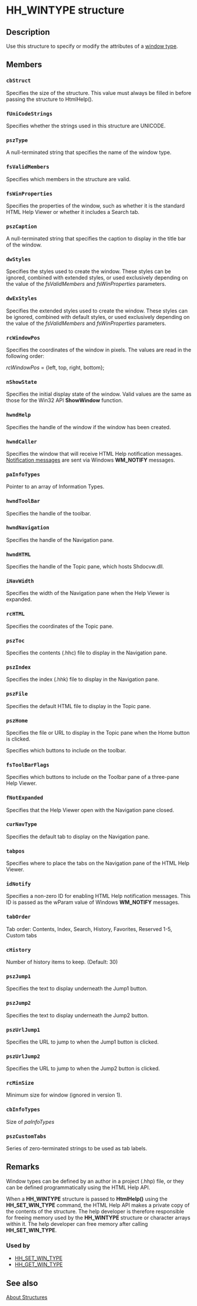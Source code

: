 # HH_WINTYPE structure

## Description

Use this structure to specify or modify the attributes of a [window type](https://learn.microsoft.com/previous-versions/windows/desktop/legacy/ms644703(v=vs.85)).

## Members

### `cbStruct`

Specifies the size of the structure. This value must always be filled in before passing the structure to HtmlHelp().

### `fUniCodeStrings`

Specifies whether the strings used in this structure are UNICODE.

### `pszType`

A null-terminated string that specifies the name of the window type.

### `fsValidMembers`

Specifies which members in the structure are valid.

### `fsWinProperties`

Specifies the properties of the window, such as whether it is the standard HTML Help Viewer or whether it includes a Search tab.

### `pszCaption`

A null-terminated string that specifies the caption to display in the title bar of the window.

### `dwStyles`

Specifies the styles used to create the window. These styles can be ignored, combined with extended styles, or used exclusively depending on the value of the *fsValidMembers* and *fsWinProperties* parameters.

### `dwExStyles`

Specifies the extended styles used to create the window. These styles can be ignored, combined with default styles, or used exclusively depending on the value of the *fsValidMembers* and *fsWinProperties* parameters.

### `rcWindowPos`

Specifies the coordinates of the window in pixels. The values are read in the following order:

*rcWindowPos* = {left, top, right, bottom};

### `nShowState`

Specifies the initial display state of the window. Valid values are the same as those for the Win32 API **ShowWindow** function.

### `hwndHelp`

Specifies the handle of the window if the window has been created.

### `hwndCaller`

Specifies the window that will receive HTML Help notification messages. [Notification messages](https://learn.microsoft.com/previous-versions/windows/desktop/htmlhelp/about-notification-messages) are sent via Windows **WM_NOTIFY** messages.

### `paInfoTypes`

Pointer to an array of Information Types.

### `hwndToolBar`

Specifies the handle of the toolbar.

### `hwndNavigation`

Specifies the handle of the Navigation pane.

### `hwndHTML`

Specifies the handle of the Topic pane, which hosts Shdocvw.dll.

### `iNavWidth`

Specifies the width of the Navigation pane when the Help Viewer is expanded.

### `rcHTML`

Specifies the coordinates of the Topic pane.

### `pszToc`

Specifies the contents (.hhc) file to display in the Navigation pane.

### `pszIndex`

Specifies the index (.hhk) file to display in the Navigation pane.

### `pszFile`

Specifies the default HTML file to display in the Topic pane.

### `pszHome`

Specifies the file or URL to display in the Topic pane when the Home button is clicked.

Specifies which buttons to include on the toolbar.

### `fsToolBarFlags`

Specifies which buttons to include on the Toolbar pane of a three-pane Help Viewer.

### `fNotExpanded`

Specifies that the Help Viewer open with the Navigation pane closed.

### `curNavType`

Specifies the default tab to display on the Navigation pane.

### `tabpos`

Specifies where to place the tabs on the Navigation pane of the HTML Help Viewer.

### `idNotify`

Specifies a non-zero ID for enabling HTML Help notification messages. This ID is passed as the wParam value of Windows **WM_NOTIFY** messages.

### `tabOrder`

Tab order: Contents, Index, Search, History, Favorites, Reserved 1-5, Custom tabs

### `cHistory`

Number of history items to keep. (Default: 30)

### `pszJump1`

Specifies the text to display underneath the Jump1 button.

### `pszJump2`

Specifies the text to display underneath the Jump2 button.

### `pszUrlJump1`

Specifies the URL to jump to when the Jump1 button is clicked.

### `pszUrlJump2`

Specifies the URL to jump to when the Jump2 button is clicked.

### `rcMinSize`

Minimum size for window (ignored in version 1).

### `cbInfoTypes`

Size of *paInfoTypes*

### `pszCustomTabs`

Series of zero-terminated strings to be used as tab labels.

## Remarks

Window types can be defined by an author in a project (.hhp) file, or they can be defined programmatically using the HTML Help API.

When a **HH_WINTYPE** structure is passed to **HtmlHelp()** using the **HH_SET_WIN_TYPE** command, the HTML Help API makes a private copy of the contents of the structure. The help developer is therefore responsible for freeing memory used by the **HH_WINTYPE** structure or character arrays within it. The help developer can free memory after calling **HH_SET_WIN_TYPE**.

### Used by

* [HH_SET_WIN_TYPE](https://learn.microsoft.com/previous-versions/windows/desktop/htmlhelp/hh-set-win-type-command)
* [HH_GET_WIN_TYPE](https://learn.microsoft.com/previous-versions/windows/desktop/htmlhelp/hh-get-win-type-command)

## See also

[About Structures](https://learn.microsoft.com/previous-versions/windows/desktop/htmlhelp/about-structures)